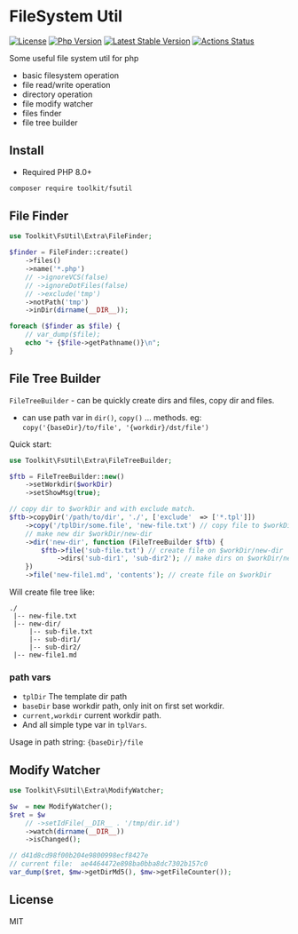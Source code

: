 # FileSystem Util

[![License](https://img.shields.io/packagist/l/toolkit/fsutil.svg?style=flat-square)](LICENSE)
[![Php Version](https://img.shields.io/badge/php-%3E=8.0-brightgreen.svg?maxAge=2592000)](https://packagist.org/packages/toolkit/fsutil)
[![Latest Stable Version](http://img.shields.io/packagist/v/toolkit/fsutil.svg)](https://packagist.org/packages/toolkit/fsutil)
[![Actions Status](https://github.com/php-toolkit/fsutil/workflows/Unit-tests/badge.svg)](https://github.com/php-toolkit/fsutil/actions)

Some useful file system util for php

- basic filesystem operation
- file read/write operation
- directory operation
- file modify watcher
- files finder
- file tree builder

## Install

- Required PHP 8.0+

```bash
composer require toolkit/fsutil
```

## File Finder

```php
use Toolkit\FsUtil\Extra\FileFinder;

$finder = FileFinder::create()
    ->files()
    ->name('*.php')
    // ->ignoreVCS(false)
    // ->ignoreDotFiles(false)
    // ->exclude('tmp')
    ->notPath('tmp')
    ->inDir(dirname(__DIR__));

foreach ($finder as $file) {
    // var_dump($file);
    echo "+ {$file->getPathname()}\n";
}
```

## File Tree Builder

`FileTreeBuilder` - can be quickly create dirs and files, copy dir and files.

- can use path var in `dir()`, `copy()` ... methods. eg: `copy('{baseDir}/to/file', '{workdir}/dst/file')`

Quick start:

```php
use Toolkit\FsUtil\Extra\FileTreeBuilder;

$ftb = FileTreeBuilder::new()
    ->setWorkdir($workDir)
    ->setShowMsg(true);

// copy dir to $workDir and with exclude match.
$ftb->copyDir('/path/to/dir', './', ['exclude'  => ['*.tpl']])
    ->copy('/tplDir/some.file', 'new-file.txt') // copy file to $workDir/new-file.txt
    // make new dir $workDir/new-dir
    ->dir('new-dir', function (FileTreeBuilder $ftb) {
        $ftb->file('sub-file.txt') // create file on $workDir/new-dir
            ->dirs('sub-dir1', 'sub-dir2'); // make dirs on $workDir/new-dir
    })
    ->file('new-file1.md', 'contents'); // create file on $workDir
```

Will create file tree like:

```text
./
 |-- new-file.txt
 |-- new-dir/
     |-- sub-file.txt
     |-- sub-dir1/
     |-- sub-dir2/
 |-- new-file1.md
```

### path vars

- `tplDir` The template dir path
- `baseDir` base workdir path, only init on first set workdir.
- `current,workdir` current workdir path.
- And all simple type var in `tplVars`.

Usage in path string: `{baseDir}/file`

## Modify Watcher

```php
use Toolkit\FsUtil\Extra\ModifyWatcher;

$w  = new ModifyWatcher();
$ret = $w
    // ->setIdFile(__DIR__ . '/tmp/dir.id')
    ->watch(dirname(__DIR__))
    ->isChanged();

// d41d8cd98f00b204e9800998ecf8427e
// current file:  ae4464472e898ba0bba8dc7302b157c0
var_dump($ret, $mw->getDirMd5(), $mw->getFileCounter());
```

## License

MIT
